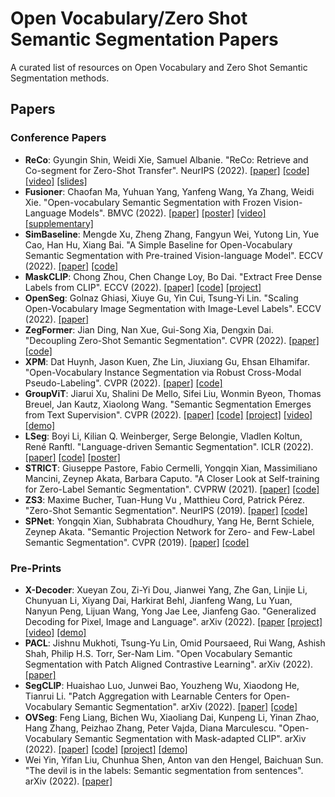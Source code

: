 # Open Vocabulary/Zero Shot Semantic Segmentation Papers

A curated list of resources on Open Vocabulary and Zero Shot Semantic Segmentation methods.

## Papers

### Conference Papers

+ **ReCo**: Gyungin Shin, Weidi Xie, Samuel Albanie. "ReCo: Retrieve and Co-segment for Zero-Shot Transfer". NeurIPS (2022). [[paper]](https://arxiv.org/abs/2206.07045) [[code]](https://github.com/NoelShin/reco) [[video]](https://www.youtube.com/watch?v=IqQ4X3SfSM8) [[slides]](https://samuelalbanie.com/files/digest-slides/2022-10-reco.pdf)
+ **Fusioner**: Chaofan Ma, Yuhuan Yang, Yanfeng Wang, Ya Zhang, Weidi Xie. "Open-vocabulary Semantic Segmentation with Frozen Vision-Language Models". BMVC (2022).  [[paper]](https://bmvc2022.mpi-inf.mpg.de/0045.pdf) [[poster]](https://bmvc2022.mpi-inf.mpg.de/0045_poster.pdf) [[video]](https://bmvc2022.mpi-inf.mpg.de/0045_video.mp4) [[supplementary]](https://bmvc2022.mpi-inf.mpg.de/0045_supp.pdf)
+ **SimBaseline**: Mengde Xu, Zheng Zhang, Fangyun Wei, Yutong Lin, Yue Cao, Han Hu, Xiang Bai. "A Simple Baseline for Open-Vocabulary Semantic Segmentation with Pre-trained Vision-language Model". ECCV (2022). [[paper]](https://www.ecva.net/papers/eccv_2022/papers_ECCV/papers/136890725.pdf) [[code]](https://github.com/MendelXu/zsseg.baseline)
+ **MaskCLIP**: Chong Zhou, Chen Change Loy, Bo Dai. "Extract Free Dense Labels from CLIP". ECCV (2022). [[paper]](https://arxiv.org/abs/2112.01071) [[code]](https://github.com/chongzhou96/MaskCLIP) [[project]](https://www.mmlab-ntu.com/project/maskclip/index.html)
+ **OpenSeg**: Golnaz Ghiasi, Xiuye Gu, Yin Cui, Tsung-Yi Lin. "Scaling Open-Vocabulary Image Segmentation with Image-Level Labels". ECCV (2022). [[paper]](https://arxiv.org/abs/2112.12143)
+ **ZegFormer**: Jian Ding, Nan Xue, Gui-Song Xia, Dengxin Dai. "Decoupling Zero-Shot Semantic Segmentation". CVPR (2022). [[paper]](https://openaccess.thecvf.com/content/CVPR2022/papers/Ding_Decoupling_Zero-Shot_Semantic_Segmentation_CVPR_2022_paper.pdf) [[code]](https://github.com/dingjiansw101/ZegFormer)
+ **XPM**: Dat Huynh, Jason Kuen, Zhe Lin, Jiuxiang Gu, Ehsan Elhamifar. "Open-Vocabulary Instance Segmentation via Robust Cross-Modal Pseudo-Labeling". CVPR (2022). [[paper]](https://openaccess.thecvf.com/content/CVPR2022/papers/Huynh_Open-Vocabulary_Instance_Segmentation_via_Robust_Cross-Modal_Pseudo-Labeling_CVPR_2022_paper.pdf) [[code]](https://github.com/hbdat/cvpr22_cross_modal_pseudo_labeling)
+ **GroupViT**: Jiarui Xu, Shalini De Mello, Sifei Liu, Wonmin Byeon, Thomas Breuel, Jan Kautz, Xiaolong Wang. "Semantic Segmentation Emerges from Text Supervision". CVPR (2022). [[paper]](https://openaccess.thecvf.com/content/CVPR2022/papers/Xu_GroupViT_Semantic_Segmentation_Emerges_From_Text_Supervision_CVPR_2022_paper.pdf) [[code]](https://github.com/NVlabs/GroupViT) [[project]](https://jerryxu.net/GroupViT/) [[video]](https://www.youtube.com/watch?v=DtJsWIUTW-Y) [[demo]](https://huggingface.co/spaces/xvjiarui/GroupViT)
+ **LSeg**: Boyi Li, Kilian Q. Weinberger, Serge Belongie, Vladlen Koltun, René Ranftl. "Language-driven Semantic Segmentation". ICLR (2022). [[paper]](https://arxiv.org/abs/2201.03546) [[code]](https://github.com/isl-org/lang-seg) [[poster]](https://iclr.cc/virtual/2022/poster/6809)
+ **STRICT**: Giuseppe Pastore, Fabio Cermelli, Yongqin Xian, Massimiliano Mancini, Zeynep Akata, Barbara Caputo. "A Closer Look at Self-training for Zero-Label Semantic Segmentation". CVPRW (2021). [[paper]](https://openaccess.thecvf.com/content/CVPR2021W/LLID/papers/Pastore_A_Closer_Look_at_Self-Training_for_Zero-Label_Semantic_Segmentation_CVPRW_2021_paper.pdf) [[code]](https://github.com/giuseppepastore10/STRICT)
+ **ZS3**: Maxime Bucher, Tuan-Hung Vu , Matthieu Cord, Patrick Pérez. "Zero-Shot Semantic Segmentation". NeurIPS (2019). [[paper]](https://proceedings.neurips.cc/paper/2019/file/0266e33d3f546cb5436a10798e657d97-Paper.pdf) [[code]](https://github.com/valeoai/ZS3)
+ **SPNet**: Yongqin Xian, Subhabrata Choudhury, Yang He, Bernt Schiele, Zeynep Akata. "Semantic Projection Network for Zero- and Few-Label Semantic Segmentation". CVPR (2019). [[paper]](https://openaccess.thecvf.com/content_CVPR_2019/papers/Xian_Semantic_Projection_Network_for_Zero-_and_Few-Label_Semantic_Segmentation_CVPR_2019_paper.pdf) [[code]](https://github.com/subhc/SPNet)

### Pre-Prints

+ **X-Decoder**: Xueyan Zou, Zi-Yi Dou, Jianwei Yang, Zhe Gan, Linjie Li, Chunyuan Li, Xiyang Dai, Harkirat Behl, Jianfeng Wang, Lu Yuan, Nanyun Peng, Lijuan Wang, Yong Jae Lee, Jianfeng Gao. "Generalized Decoding for Pixel, Image and Language". arXiv (2022). [[paper](https://arxiv.org/pdf/2212.11270.pdf) [[project]](https://x-decoder-vl.github.io/) [[video]](https://www.youtube.com/watch?v=wYp6vmyolqE) [[demo]](https://huggingface.co/spaces/xdecoder/Demo)
+ **PACL**: Jishnu Mukhoti, Tsung-Yu Lin, Omid Poursaeed, Rui Wang, Ashish Shah, Philip H.S. Torr, Ser-Nam Lim. "Open Vocabulary Semantic Segmentation with Patch Aligned Contrastive Learning". arXiv (2022). [[paper]](https://arxiv.org/abs/2212.04994)
+ **SegCLIP**: Huaishao Luo, Junwei Bao, Youzheng Wu, Xiaodong He, Tianrui Li. "Patch Aggregation with Learnable Centers for Open-Vocabulary Semantic Segmentation". arXiv (2022). [[paper]](https://arxiv.org/abs/2211.14813) [[code]](https://github.com/ArrowLuo/SegCLIP)
+ **OVSeg**: Feng Liang, Bichen Wu, Xiaoliang Dai, Kunpeng Li, Yinan Zhao, Hang Zhang, Peizhao Zhang, Peter Vajda, Diana Marculescu. "Open-Vocabulary Semantic Segmentation with Mask-adapted CLIP". arXiv (2022). [[paper]](https://arxiv.org/abs/2210.04150) [[code]](https://github.com/facebookresearch/ov-seg) [[project]](https://jeff-liangf.github.io/projects/ovseg/) [[demo]](https://huggingface.co/spaces/facebook/ov-seg)
+ Wei Yin, Yifan Liu, Chunhua Shen, Anton van den Hengel, Baichuan Sun. "The devil is in the labels: Semantic segmentation from sentences". arXiv (2022). [[paper]](https://arxiv.org/abs/2202.02002)
